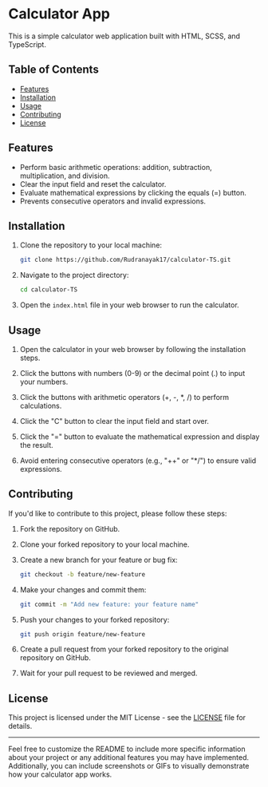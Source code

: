 
# Calculator App

This is a simple calculator web application built with HTML, SCSS, and TypeScript.

## Table of Contents

- [Features](#features)
- [Installation](#installation)
- [Usage](#usage)
- [Contributing](#contributing)
- [License](#license)

## Features

- Perform basic arithmetic operations: addition, subtraction, multiplication, and division.
- Clear the input field and reset the calculator.
- Evaluate mathematical expressions by clicking the equals (=) button.
- Prevents consecutive operators and invalid expressions.

## Installation

1. Clone the repository to your local machine:

   ```bash
   git clone https://github.com/Rudranayak17/calculator-TS.git
   ```

2. Navigate to the project directory:

   ```bash
   cd calculator-TS
   ```

3. Open the `index.html` file in your web browser to run the calculator.

## Usage

1. Open the calculator in your web browser by following the installation steps.

2. Click the buttons with numbers (0-9) or the decimal point (.) to input your numbers.

3. Click the buttons with arithmetic operators (+, -, *, /) to perform calculations.

4. Click the "C" button to clear the input field and start over.

5. Click the "=" button to evaluate the mathematical expression and display the result.

6. Avoid entering consecutive operators (e.g., "++" or "*/") to ensure valid expressions.

## Contributing

If you'd like to contribute to this project, please follow these steps:

1. Fork the repository on GitHub.

2. Clone your forked repository to your local machine.

3. Create a new branch for your feature or bug fix:

   ```bash
   git checkout -b feature/new-feature
   ```

4. Make your changes and commit them:

   ```bash
   git commit -m "Add new feature: your feature name"
   ```

5. Push your changes to your forked repository:

   ```bash
   git push origin feature/new-feature
   ```

6. Create a pull request from your forked repository to the original repository on GitHub.

7. Wait for your pull request to be reviewed and merged.

## License

This project is licensed under the MIT License - see the [LICENSE](LICENSE) file for details.

---

Feel free to customize the README to include more specific information about your project or any additional features you may have implemented. Additionally, you can include screenshots or GIFs to visually demonstrate how your calculator app works.